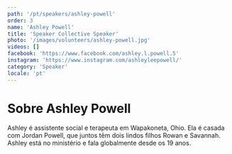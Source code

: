 ```yaml
---
path: '/pt/speakers/ashley-powell'
order: 3
name: 'Ashley Powell'
title: 'Speaker Collective Speaker'
photo: '/images/volunteers/ashley-powell.jpg'
videos: []
facebook: 'https://www.facebook.com/ashley.l.powell.5'
instagram: 'https://www.instagram.com/ashleyleepowell/'
category: 'Speaker'
locale: 'pt'
---
```


# Sobre Ashley Powell

Ashley é assistente social e terapeuta em Wapakoneta, Ohio. Ela é casada com Jordan Powell, que juntos têm dois lindos filhos Rowan e Savannah. Ashley está no ministério e fala globalmente desde os 19 anos.